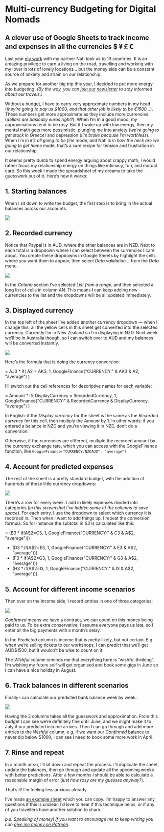 # Multi-currency Budgeting for Digital Nomads
## A clever use of Google Sheets to track income and expenses in all the currencies $ ¥￡€

Last year [my work](https://www.thehum.org/) with my partner Nati took us to 13 countries. It is an amazing privilege to earn a living on the road, travelling and working with my lover in lots of lovely locations… but the money side can be a constant source of anxiety and strain on our relationship. 

As we prepare for another big trip this year, I decided to put more energy into budgeting. *(By the way, you can [join our newsletter](http://eepurl.com/de1yEn) to stay informed about our travels.)*

Without a budget, I have to carry very approximate numbers in my head (*they’re going to pay us $1000, and that other job is likely to be €1500…*). These numbers get more approximate as they include more currencies (*dollars are basically euros right?*). When I’m in a good mood, my approximations tend to be rosy. But if I wake up with low energy, then my mental math gets more pessimistic, plunging me into anxiety (*we’re going to get stuck in Greece*) and depression (*I’m broke because I’m worthless*). When I’m in *it’s all going to be fine* mode, and Nati is in *how the heck are we going to get home* mode, that’s a sure recipe for tension and frustration in our relationship. 

It seems pretty dumb to spend energy arguing about crappy math; I would rather focus my relationship energy on things like intimacy, fun, and mutual care. So this week I made the spreadsheet of my dreams to take the guesswork out of it. Here’s how it works:

## 1. Starting balances
When I sit down to write the budget, the first step is to bring in the actual balances across our accounts.

![](1-starting-balances-and-currencies.png)

## 2. Recorded currency
Notice that Paypal is in AUD, where the other balances are in NZD. Next to each total is a dropdown where I can select between the currencies I care about. You create these dropdowns in Google Sheets by highlight the cells where you want them to appear, then select *Data validation…* from the *Data* menu.

![](2-data-validation.png)

In the *Criteria* section I’ve selected *List from a range*, and then selected a long list of cells in column AN. This means I can keep adding new currencies to the list and the dropdowns will be all updated immediately.

## 3. Displayed currency
In the top left of the sheet I’ve added another currency dropdown — when I change this, all the yellow cells in this sheet get converted into the selected currency. Currently I’m in New Zealand so I’m displaying in NZD. Next week we’ll be in Australia though, so I can switch over to AUD and my balances will be converted instantly.

![](3-currency-conversion.png)

Here’s the formula that is doing the currency conversion:

= AJ3 * 
  if( A2 = AK3,
     1,
     GoogleFinance("CURRENCY:" & AK3 & A2, "average") )

I’ll switch out the cell references for descriptive names for each variable:

= Amount * 
if( DisplayCurrency = RecordedCurrency,
     1,
     GoogleFinance("CURRENCY:" & RecordedCurrency & DisplayCurrency, "average") ) 

In English: if the *Display currency* for the sheet is the same as the *Recorded currency* for this cell, then multiply the *Amount* by 1. In other words: if you entered a balance in NZD and you’re viewing it in NZD, don’t do a conversion.

Otherwise, if the currencies are different, multiple the recorded amount by the currency exchange rate, which you can access with the GoogleFinance function, like `GoogleFinance("CURRENCY:NZDAUD", "average")`

## 4. Account for predicted expenses
The rest of the sheet is a pretty standard budget, with the addition of hundreds of these little currency dropdowns:

![](4-expenses.png)

There’s a row for every week. I add in likely expenses divided into categories (*in this screenshot I’ve hidden some of the columns to save space*). For each entry, I use the dropdown to select which currency it is recorded in. Then when I want to add things up, I repeat the conversion formula. So for instance the subtotal in *S3* is calculated like this:

= (B3 * if(A$2=C3, 1, GoogleFinance("CURRENCY:" & C3 & A$2, "average")))
+ (D3 * if(A$2=E3, 1, GoogleFinance("CURRENCY:" & E3 & A$2, "average")))
+ (F3 *  if(A$2=G3, 1, GoogleFinance("CURRENCY:" & G3 & A$2, "average")))
+ (H3 *  if(A$2=I3, 1, GoogleFinance("CURRENCY:" & I3 & A$2, "average")))

## 5. Account for different income scenarios

Then over on the income side, I record entries in one of three categories:

![](5-income.png)

*Confirmed* means we have a contract, we can count on this money being paid to us. To be extra conservative, I assume everyone pays us late, so I enter all the big payments with a month’s delay.

In the *Predicted* column is income that is pretty likely, but not certain. E.g. when we’re selling tickets to our workshops, I can *predict* that we’ll get AUD$1500, but it wouldn’t be wise to count on it.

The *Wishful* column reminds me that everything here is “wishful thinking”. I’m wishing my future self will get organised and book some gigs in June so I can have a nice holiday in August.

## 6. Track balances in different scenarios

Finally I can calculate our predicted bank balance week by week:

![](6-balances.png)

Having the 3 columns takes all the guesswork and approximation. From this budget I can see we’re definitely fine until June, and we might make it to July if our predicted income arrives. Then I can go through and add more entries to the *Wishful* column, e.g. if we want our *Confirmed* balance to never dip below $1000, I can see I need to book some more work in April.

## 7. Rinse and repeat

In a month or so, I’ll sit down and repeat the process. I’ll duplicate the sheet, update the balances, then go through and update all the upcoming weeks with better predictions. After a few months I should be able to calculate a reasonable margin of error (*just how rosy are my guesses anyway?*).

That’s it! I’m feeling less anxious already. 

I’ve made [an example sheet](https://docs.google.com/spreadsheets/d/1K0NYSsNZeJVRhvp2NBA8opKjklpyI93U41iklslZNrU/edit?usp=sharing) which you can copy. I’m happy to answer any questions if this is unclear. I’d love to hear if this technique helps, or if any of you travellers have another solution to share.


*p.s. Speaking of money! If you want to encourage me to keep writing you can [give me money on Patreon](http://patreon.com/richdecibels).*

